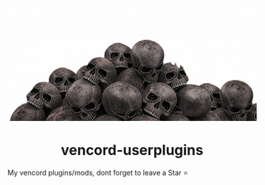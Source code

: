 <div align="center">

![WOOOO](woooo.png)
# vencord-userplugins

</div>

My vencord plugins/mods, dont forget to leave a Star ⭐
